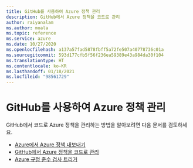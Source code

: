 ```yaml
---
title: GitHub를 사용하여 Azure 정책 관리
description: GitHub에서 Azure 정책을 코드로 관리
author: raiyanalam
ms.author: moala
ms.topic: reference
ms.service: azure
ms.date: 10/27/2020
ms.openlocfilehash: a137a57fad5878fbff5a72fe507a40778736c01a
ms.sourcegitcommit: 593d177cfb5f56f236ea59389e43a984da30f104
ms.translationtype: HT
ms.contentlocale: ko-KR
ms.lasthandoff: 01/18/2021
ms.locfileid: "98561729"
---
```

# <a name="manage-azure-policies-with-github"></a>GitHub를 사용하여 Azure 정책 관리

GitHub에서 코드로 Azure 정책을 관리하는 방법을 알아보려면 다음 문서를 검토하세요.

- [Azure에서 Azure 정책 내보내기](/azure/governance/policy/how-to/export-resources)   
- [GitHub에서 Azure 정책을 코드로 관리](/azure/governance/policy/tutorials/policy-as-code-github)
- [Azure 규정 준수 검사 트리거](/azure/governance/policy/how-to/get-compliance-data#on-demand-evaluation-scan)